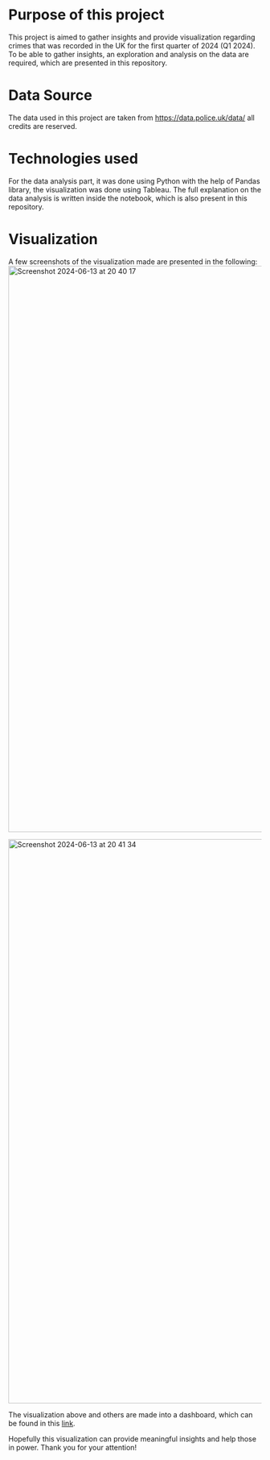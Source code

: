 # Purpose of this project
This project is aimed to gather insights and provide visualization regarding crimes that was recorded in the UK for the first quarter of 2024 (Q1 2024).
To be able to gather insights, an exploration and analysis on the data are required, which are presented in this repository.

# Data Source
The data used in this project are taken from https://data.police.uk/data/ all credits are reserved.

# Technologies used
For the data analysis part, it was done using Python with the help of Pandas library, the visualization was done using Tableau.
The full explanation on the data analysis is written inside the notebook, which is also present in this repository.

# Visualization
A few screenshots of the visualization made are presented in the following:
<img width="1125" alt="Screenshot 2024-06-13 at 20 40 17" src="https://github.com/Leonard-Theodorus/UK-Q1-2024-Crime-Data-Analysis/assets/81642556/5ea882d5-90cf-4f14-ade9-553e643c75bd">

<img width="1121" alt="Screenshot 2024-06-13 at 20 41 34" src="https://github.com/Leonard-Theodorus/UK-Q1-2024-Crime-Data-Analysis/assets/81642556/5a278eed-6998-4dd9-9930-60513afc83f3">

The visualization above and others are made into a dashboard, which can be found in this [link](https://public.tableau.com/views/UKCrimeDataVisualizationQ12024/Dashboard1?:language=en-US&:sid=&:display_count=n&:origin=viz_share_link).

Hopefully this visualization can provide meaningful insights and help those in power. Thank you for your attention!

